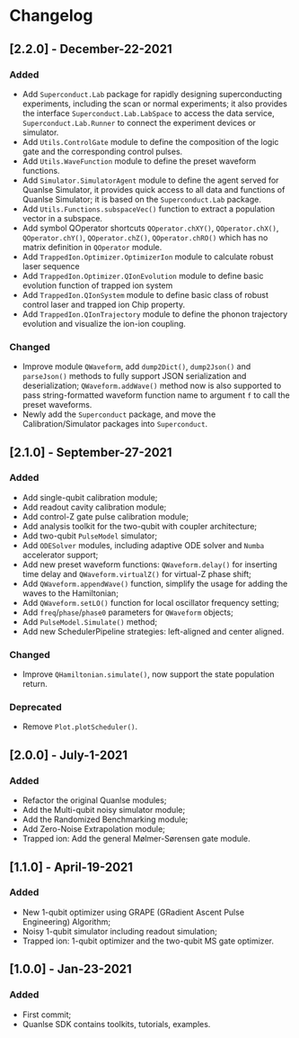 # Changelog

## [2.2.0] - December-22-2021
### Added
- Add `Superconduct.Lab` package for rapidly designing superconducting experiments, including the scan or normal experiments; it also provides the interface `Superconduct.Lab.LabSpace` to access the data service, `Superconduct.Lab.Runner` to connect the experiment devices or simulator.
- Add `Utils.ControlGate` module to define the composition of the logic gate and the corresponding control pulses.
- Add `Utils.WaveFunction` module to define the preset waveform functions.
- Add `Simulator.SimulatorAgent` module to define the agent served for Quanlse Simulator, it provides quick access to all data and functions of Quanlse Simulator; it is based on the `Superconduct.Lab` package.
- Add `Utils.Functions.subspaceVec()` function to extract a population vector in a subspace.
- Add symbol QOperator shortcuts `QOperator.chXY()`, `QOperator.chX()`, `QOperator.chY()`, `QOperator.chZ()`, `QOperator.chRO()` which has no matrix definition in `QOperator` module.
- Add `TrappedIon.Optimizer.OptimizerIon` module to calculate robust laser sequence
- Add `TrappedIon.Optimizer.QIonEvolution` module to define basic evolution function of trapped ion system
- Add `TrappedIon.QIonSystem` module to define basic class of robust control laser and trapped ion Chip property.
- Add `TrappedIon.QIonTrajectory` module to define the phonon trajectory evolution and visualize the ion-ion coupling.
### Changed
- Improve module `QWaveform`, add `dump2Dict()`, `dump2Json()` and `parseJson()` methods to fully support JSON serialization and deserialization; `QWaveform.addWave()` method now is also supported to pass string-formatted waveform function name to argument `f` to call the preset waveforms.
- Newly add the `Superconduct` package, and move the Calibration/Simulator packages into `Superconduct`.

## [2.1.0] - September-27-2021
### Added

- Add single-qubit calibration module;
- Add readout cavity calibration module;
- Add control-Z gate pulse calibration module;
- Add analysis toolkit for the two-qubit with coupler architecture;
- Add two-qubit `PulseModel` simulator;
- Add `ODESolver` modules, including adaptive ODE solver and `Numba` accelerator support;
- Add new preset waveform functions: `QWaveform.delay()` for inserting time delay and `QWaveform.virtualZ()` for virtual-Z phase shift;
- Add `QWaveform.appendWave()` function, simplify the usage for adding the waves to the Hamiltonian;
- Add `QWaveform.setLO()` function for local oscillator frequency setting;
- Add `freq`/`phase`/`phase0` parameters for `QWaveform` objects;
- Add `PulseModel.Simulate()` method;
- Add new SchedulerPipeline strategies: left-aligned and center aligned.

### Changed

- Improve `QHamiltonian.simulate()`, now support the state population return.

### Deprecated

- Remove `Plot.plotScheduler()`.


## [2.0.0] - July-1-2021
### Added

- Refactor the original Quanlse modules;
- Add the Multi-qubit noisy simulator module;
- Add the Randomized Benchmarking module;
- Add Zero-Noise Extrapolation module;
- Trapped ion: Add the general Mølmer-Sørensen gate module.


## [1.1.0] - April-19-2021
### Added

- New 1-qubit optimizer using GRAPE (GRadient Ascent Pulse Engineering) Algorithm;
- Noisy 1-qubit simulator including readout simulation;
- Trapped ion: 1-qubit optimizer and the two-qubit MS gate optimizer.


## [1.0.0] - Jan-23-2021
### Added

- First commit;
- Quanlse SDK contains toolkits, tutorials, examples.
